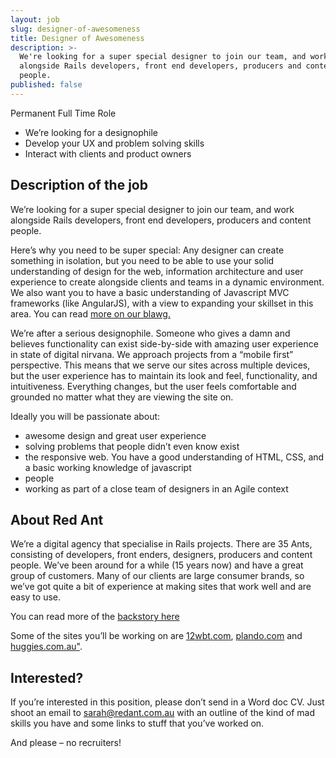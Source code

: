 ```yaml
---
layout: job
slug: designer-of-awesomeness
title: Designer of Awesomeness
description: >-
  We're looking for a super special designer to join our team, and work
  alongside Rails developers, front end developers, producers and content
  people.
published: false
---
```


Permanent Full Time Role 

* We’re looking for a designophile
* Develop your UX and problem solving skills
* Interact with clients and product owners

## Description of the job

We’re looking for a super special designer to join our team, and work alongside Rails developers, front end developers, producers and content people.

Here’s why you need to be super special: Any designer can create something in isolation, but you need to be able to use your solid understanding of design for the web, information architecture and user experience to create alongside clients and teams in a dynamic environment. We also want you to have a basic understanding of Javascript MVC frameworks (like AngularJS), with a view to expanding your skillset in this area. You can read [more on our blawg.](/pjax/asynchronous-javascript-frameworks-like-angular-js/ "more on our blawg.")

We’re after a serious designophile. Someone who gives a damn and believes functionality can exist side-by-side with amazing user experience in state of digital nirvana. We approach projects from a “mobile first” perspective. This means that we serve our sites across multiple devices, but the user experience has to maintain its look and feel, functionality, and intuitiveness. Everything changes, but the user feels comfortable and grounded no matter what they are viewing the site on.

Ideally you will be passionate about:

* awesome design and great user experience
* solving problems that people didn’t even know exist
* the responsive web. You have a good understanding of HTML, CSS, and a basic working knowledge of javascript
* people
* working as part of a close team of designers in an Agile context

## About Red Ant

We’re a digital agency that specialise in Rails projects. There are 35 Ants, consisting of developers, front enders, designers, producers and content people. We’ve been around for a while (15 years now) and have a great group of customers. Many of our clients are large consumer brands, so we’ve got quite a bit of experience at making sites that work well and are easy to use.

You can read more of the [backstory here](/about-redant "backstory here")

Some of the sites you’ll be working on are [12wbt.com](http://12wbt.com/tour "12wbt.com"), [plando.com](https://www.plando.com "plando.com") and [huggies.com.au"](http://www.huggies.com.au "huggies.com.au").

## Interested?

If you’re interested in this position, please don’t send in a Word doc CV. Just shoot an email to [sarah@redant.com.au](mailto:sarah@redant.com.au "sarah@redant.com.au") with an outline of the kind of mad skills you have and some links to stuff that you’ve worked on.

And please – no recruiters!
